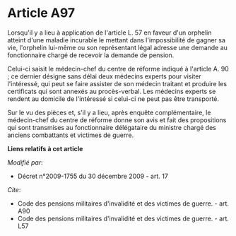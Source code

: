# Article A97

Lorsqu'il y a lieu à application de l'article L. 57 en faveur d'un orphelin atteint d'une maladie incurable le mettant dans
l'impossibilité de gagner sa vie, l'orphelin lui-même ou son représentant légal adresse une demande au fonctionnaire chargé
de recevoir la demande de pension. 

Celui-ci saisit le médecin-chef du centre de réforme indiqué à l'article A. 90 ; ce dernier désigne sans délai deux médecins
experts pour visiter l'intéressé, qui peut se faire assister de son médecin traitant et produire les certificats qui sont
annexés au procès-verbal. Les médecins experts se rendent au domicile de l'intéressé si celui-ci ne peut pas être
transporté. 

Sur le vu des pièces et, s'il y a lieu, après enquête complémentaire, le médecin-chef du centre de réforme donne son avis et
fait des propositions qui sont transmises au fonctionnaire délégataire du       ministre chargé des anciens combattants et
victimes de guerre.

**Liens relatifs à cet article**

_Modifié par_:

  - Décret n°2009-1755 du 30 décembre 2009 - art. 17

_Cite_:

  - Code des pensions militaires d'invalidité et des victimes de guerre. - art. A90
  - Code des pensions militaires d'invalidité et des victimes de guerre. - art. L57
